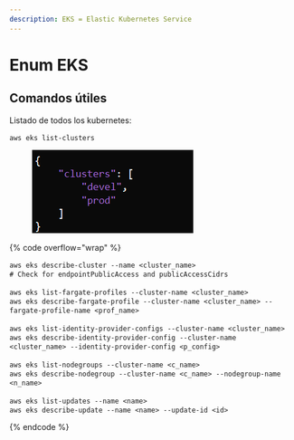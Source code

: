 ```yaml
---
description: EKS = Elastic Kubernetes Service
---
```


# Enum EKS

## Comandos útiles

Listado de todos los kubernetes:

```
aws eks list-clusters
```

<figure><img src="../../.gitbook/assets/image (14).png" alt=""><figcaption></figcaption></figure>

{% code overflow="wrap" %}
```
aws eks describe-cluster --name <cluster_name>
# Check for endpointPublicAccess and publicAccessCidrs

aws eks list-fargate-profiles --cluster-name <cluster_name>
aws eks describe-fargate-profile --cluster-name <cluster_name> --fargate-profile-name <prof_name>

aws eks list-identity-provider-configs --cluster-name <cluster_name>
aws eks describe-identity-provider-config --cluster-name <cluster_name> --identity-provider-config <p_config>

aws eks list-nodegroups --cluster-name <c_name>
aws eks describe-nodegroup --cluster-name <c_name> --nodegroup-name <n_name>

aws eks list-updates --name <name>
aws eks describe-update --name <name> --update-id <id>
```
{% endcode %}





